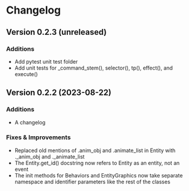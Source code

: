 # Changelog


## Version 0.2.3 (unreleased)

### Additions
* Add pytest unit test folder
* Add unit tests for _command_stem(), selector(), tp(), effect(), and execute()


## Version 0.2.2 (2023-08-22)

### Additions
* A changelog

### Fixes & Improvements
* Replaced old mentions of .anim_obj and .animate_list in Entity with ._anim_obj and ._animate_list
* The Entity.get_id() docstring now refers to Entity as an entity, not an event
* The init methods for Behaviors and EntityGraphics now take separate namespace and identifier parameters like the rest of the classes
